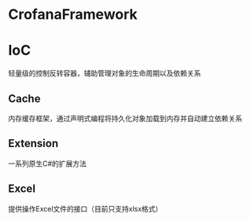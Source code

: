 # CrofanaFramework

# IoC
轻量级的控制反转容器，辅助管理对象的生命周期以及依赖关系

## Cache
内存缓存框架，通过声明式编程将持久化对象加载到内存并自动建立依赖关系

## Extension
一系列原生C#的扩展方法

## Excel
提供操作Excel文件的接口（目前只支持xlsx格式）
